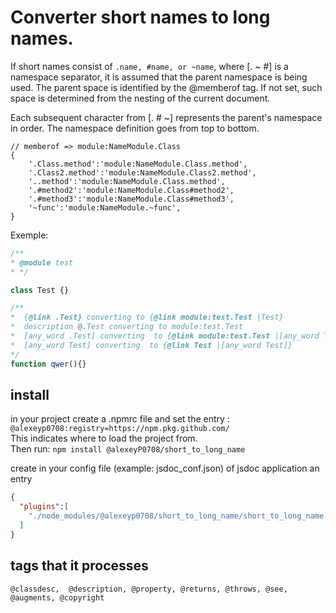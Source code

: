 # Converter short names to long names.

If short names consist of `.name, #name, or ~name`, where [. ~ #] is a namespace separator,
 it is assumed that the parent namespace is being used.
The parent space is identified by the @memberof tag. 
If not set, such space is determined from the nesting of the current document.

Each subsequent character from [. # ~] represents the parent's namespace in order.
 The namespace definition goes from top to bottom.

```
// memberof => module:NameModule.Class
{
    '.Class.method':'module:NameModule.Class.method',
    '.Class2.method':'module:NameModule.Class2.method',
    '..method':'module:NameModule.Class.method',
    '.#method2':'module:NameModule.Class#method2',
    '.#method3':'module:NameModule.Class#method3',
    '~func':'module:NameModule.~func',
}
```
Exemple:
```js
/**
* @module test
* */

class Test {}

/**
*  {@link .Test} converting to {@link module:test.Test |Test}
*  description @.Test converting to module:test.Test
*  [any_word .Test] converting  to {@link module:test.Test |[any_word Test]}
*  [any_word Test] converting  to {@link Test |[any_word Test]}
*/
function qwer(){}

```
## install
in your project create a .npmrc file and set the entry  :
`@alexeyp0708:registry=https://npm.pkg.github.com/`  
This indicates where to load the project from.  
Then run:
`npm install @alexeyP0708/short_to_long_name`

create in your config file (example: jsdoc_conf.json) of jsdoc application an entry  
```json
{
  "plugins":[
	"./node_modules/@alexeyp0708/short_to_long_name/short_to_long_name.js"
  ]
}
```

## tags that it processes

`@classdesc,  @description, @property, @returns, @throws, @see, @augments, @copyright `